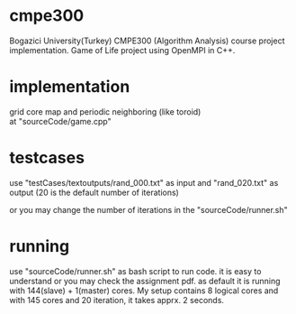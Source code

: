 # cmpe300

Bogazici University(Turkey) CMPE300 (Algorithm Analysis) course project implementation. Game of Life project using OpenMPI in C++.

# implementation
grid core map and periodic neighboring (like toroid) <br>
at "sourceCode/game.cpp" 

# testcases
use "testCases/textoutputs/rand_000.txt" as input and "rand_020.txt" as output (20 is the default number of iterations)

or you may change the number of iterations in the "sourceCode/runner.sh" 

# running

use "sourceCode/runner.sh" as bash script to run code. it is easy to understand or you may check the assignment pdf.
as default it is running with 144(slave) + 1(master) cores. My setup contains 8 logical cores and with 145 cores and 20 iteration, it takes apprx. 2 seconds.

